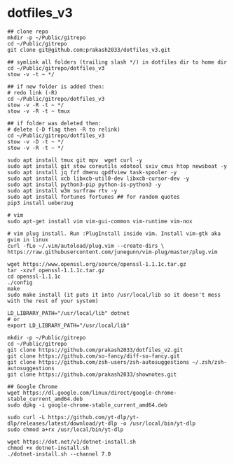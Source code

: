 # dotfiles_v3
    ## clone repo
    mkdir -p ~/Public/gitrepo
    cd ~/Public/gitrepo
    git clone git@github.com:prakash2033/dotfiles_v3.git

    ## symlink all folders (trailing slash */) in dotfiles dir to home dir
    cd ~/Public/gitrepo/dotfiles_v3
    stow -v -t ~ */

    ## if new folder is added then:
    # redo link (-R)
    cd ~/Public/gitrepo/dotfiles_v3
    stow -v -R -t ~ */
    stow -v -R -t ~ tmux

    ## if folder was deleted then:
    # delete (-D flag then -R to relink)
    cd ~/Public/gitrepo/dotfiles_v3
    stow -v -D -t ~ */
    stow -v -R -t ~ */

    sudo apt install tmux git mpv  wget curl -y
    sudo apt install git stow coreutils xdotool sxiv cmus htop newsboat -y
    sudo apt install jq fzf dmenu qpdfview task-spooler -y
    sudo apt install xcb libxcb-util0-dev libxcb-cursor-dev -y
    sudo apt install python3-pip python-is-python3 -y
    sudo apt install w3m surfraw rtv -y
    sudo apt install fortunes fortunes ## for random quotes
    pip3 install ueberzug

    # vim
    sudo apt-get install vim vim-gui-common vim-runtime vim-nox

    # vim plug install. Run :PlugInstall inside vim. Install vim-gtk aka gvim in linux
    curl -fLo ~/.vim/autoload/plug.vim --create-dirs \
    https://raw.githubusercontent.com/junegunn/vim-plug/master/plug.vim

    wget https://www.openssl.org/source/openssl-1.1.1c.tar.gz
    tar -xzvf openssl-1.1.1c.tar.gz
    cd openssl-1.1.1c
    ./config
    make
    sudo make install (it puts it into /usr/local/lib so it doesn't mess with the rest of your system)

    LD_LIBRARY_PATH="/usr/local/lib" dotnet
    # or
    export LD_LIBRARY_PATH="/usr/local/lib"

    mkdir -p ~/Public/gitrepo 
    cd ~/Public/gitrepo
    git clone https://github.com/prakash2033/dotfiles_v2.git
    git clone https://github.com/so-fancy/diff-so-fancy.git
    git clone https://github.com/zsh-users/zsh-autosuggestions ~/.zsh/zsh-autosuggestions
    git clone https://github.com/prakash2033/shownotes.git

    ## Google Chrome
    wget https://dl.google.com/linux/direct/google-chrome-stable_current_amd64.deb
    sudo dpkg -i google-chrome-stable_current_amd64.deb
    
    sudo curl -L https://github.com/yt-dlp/yt-dlp/releases/latest/download/yt-dlp -o /usr/local/bin/yt-dlp
    sudo chmod a+rx /usr/local/bin/yt-dlp

    wget https://dot.net/v1/dotnet-install.sh
    chmod +x dotnet-install.sh
    ./dotnet-install.sh --channel 7.0
